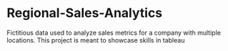 # Regional-Sales-Analytics
Fictitious data used to analyze sales metrics for a company with multiple locations. This project is meant to showcase skills in tableau
